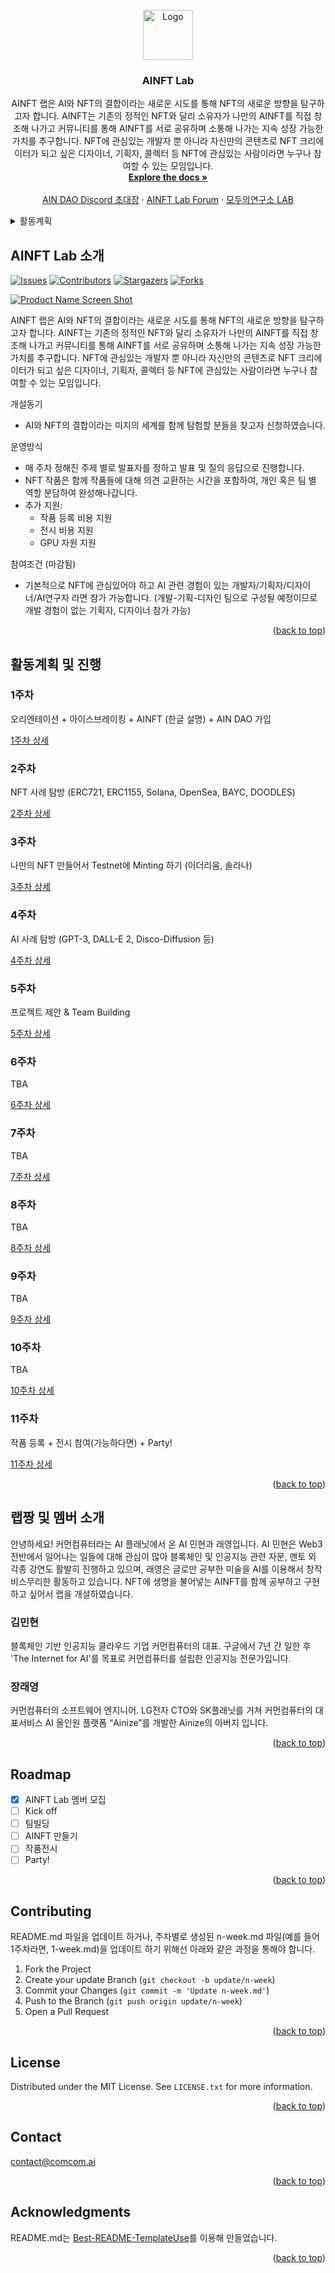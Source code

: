 <div id="top"></div>
<!--
*** Thanks for checking out the Best-README-Template. If you have a suggestion
*** that would make this better, please fork the repo and create a pull request
*** or simply open an issue with the tag "enhancement".
*** Don't forget to give the project a star!
*** Thanks again! Now go create something AMAZING! :D
-->



<!-- PROJECT SHIELDS -->
<!--
*** I'm using markdown "reference style" links for readability.
*** Reference links are enclosed in brackets [ ] instead of parentheses ( ).
*** See the bottom of this document for the declaration of the reference variables
*** for contributors-url, forks-url, etc. This is an optional, concise syntax you may use.
*** https://www.markdownguide.org/basic-syntax/#reference-style-links
-->


<!-- PROJECT LOGO -->
<br />
<div align="center">
  <a href="https://github.com/AINFTs/AINFT-Lab">
    <img src="images/logo.png" alt="Logo" width="80" height="80">
  </a>

  <h3 align="center">AINFT Lab</h3>

  <p align="center">
    AINFT 랩은 AI와 NFT의 결합이라는 새로운 시도를 통해 NFT의 새로운 방향을 탐구하고자 합니다. AINFT는 기존의 정적인 NFT와 달리 소유자가 나만의 AINFT를 직접 창조해 나가고 커뮤니티를 통해 AINFT를 서로 공유하며 소통해 나가는 지속 성장 가능한 가치를 추구합니다. NFT에 관심있는 개발자 뿐 아니라 자신만의 콘텐츠로 NFT 크리에이터가 되고 싶은 디자이너, 기획자, 콜렉터 등 NFT에 관심있는 사람이라면 누구나 참여할 수 있는 모임입니다.
    <br />
    <a href="https://github.com/othneildrew/Best-README-Template"><strong>Explore the docs »</strong></a>
    <br />
    <br />
    <a href="https://discord.gg/3MBZ7tQ8C4">AIN DAO Discord 초대장</a>
    ·
    <a href="https://forum2.ainetwork.ai/">AINFT Lab Forum</a>
    ·
    <a href="https://modulabs-hub.oopy.io/">모두의연구소 LAB</a>
  </p>
</div>

<!-- TABLE OF CONTENTS -->
<details>
  <summary>활동계획</summary>
  <ol>
    <li><a href="#1주차">주차: 오리엔테이션 + 아이스브레이킹 + AINFT (한글 설명) + AIN DAO 가입</a></li>
    <li><a href="#2주차">주차: NFT 사례 탐방 (ERC721, ERC1155, Solana, OpenSea, BAYC, DOODLES)</a></li>
    <li><a href="#3주차">주차: 나만의 NFT 만들어서 Testnet에 Minting 하기 (이더리움, 솔라나)</a></li>
    <li><a href="#4주차">주차: AI 사례 탐방 (GPT-3, DALL-E 2, Disco-Diffusion 등)</a></li>
    <li><a href="#5주차">주차: 프로젝트 제안 & Team Building</a></li>
    <li><a href="#6주차">주차: TBA</a></li>
    <li><a href="#7주차">주차: TBA</a></li>
    <li><a href="#8주차">주차: TBA</a></li>
    <li><a href="#9주차">주차: TBA</a></li>
    <li><a href="#10주차">주차: TBA</a></li>
    <li><a href="#11주차">주차: 작품 등록 + 전시 참여(가능하다면) + Party!</a></li>
  </ol>
</details>



<!-- ABOUT THE PROJECT -->
## AINFT Lab 소개

[![Issues][issues-shield]][issues-url]
[![Contributors][contributors-shield]][contributors-url]
[![Stargazers][stars-shield]][stars-url]
[![Forks][forks-shield]][forks-url]


[![Product Name Screen Shot][product-screenshot]](https://example.com)

AINFT 랩은 AI와 NFT의 결합이라는 새로운 시도를 통해 NFT의 새로운 방향을 탐구하고자 합니다. AINFT는 기존의 정적인 NFT와 달리 소유자가 나만의 AINFT를 직접 창조해 나가고 커뮤니티를 통해 AINFT를 서로 공유하며 소통해 나가는 지속 성장 가능한 가치를 추구합니다. NFT에 관심있는 개발자 뿐 아니라 자신만의 콘텐츠로 NFT 크리에이터가 되고 싶은 디자이너, 기획자, 콜렉터 등 NFT에 관심있는 사람이라면 누구나 참여할 수 있는 모임입니다.

개설동기
* AI와 NFT의 결합이라는 미지의 세계를 함께 탐험할 분들을 찾고자 신청하였습니다.

운영방식
* 매 주차 정해진 주제 별로 발표자를 정하고 발표 및 질의 응답으로 진행합니다.
* NFT 작품은 함께 작품들에 대해 의견 교환하는 시간을 포함하여, 개인 혹은 팀 별 역할 분담하여 완성해나갑니다.
* 추가 지원:
  * 작품 등록 비용 지원
  * 전시 비용 지원
  * GPU 자원 지원

참여조건 (마감됨)
* 기본적으로 NFT에 관심있어야 하고 AI 관련 경험이 있는 개발자/기획자/디자이너/AI연구자 라면 참가 가능합니다. (개발-기획-디자인 팀으로 구성될 예정이므로 개발 경험이 없는 기획자, 디자이너 참가 가능)

<p align="right">(<a href="#top">back to top</a>)</p>


<!-- GETTING STARTED -->
## 활동계획 및 진행

### 1주차
오리엔테이션 + 아이스브레이킹 + AINFT (한글 설명) + AIN DAO 가입

[1주차 상세](docs/1-week.md)

### 2주차
NFT 사례 탐방 (ERC721, ERC1155, Solana, OpenSea, BAYC, DOODLES)

[2주차 상세](docs/2-week.md)

### 3주차
나만의 NFT 만들어서 Testnet에 Minting 하기 (이더리움, 솔라나)

[3주차 상세](docs/3-week.md)

### 4주차
AI 사례 탐방 (GPT-3, DALL-E 2, Disco-Diffusion 등)

[4주차 상세](docs/4-week.md)

### 5주차
프로젝트 제안 & Team Building

[5주차 상세](docs/5-week.md)

### 6주차
TBA

[6주차 상세](docs/6-week.md)

### 7주차
TBA

[7주차 상세](docs/7-week.md)

### 8주차
TBA

[8주차 상세](docs/8-week.md)

### 9주차
TBA

[9주차 상세](docs/9-week.md)

### 10주차
TBA

[10주차 상세](docs/10-week.md)

### 11주차
작품 등록 + 전시 참여(가능하다면) + Party!

[11주차 상세](docs/11-week.md)

<p align="right">(<a href="#top">back to top</a>)</p>



## 랩짱 및 멤버 소개
안녕하세요! 커먼컴퓨터라는 AI 플래닛에서 온 AI 민현과 래영입니다. AI 민현은 Web3 전반에서 일어나는 일들에 대해 관심이 많아 블록체인 및 인공지능 관련 자문, 멘토 외 각종 강연도 활발히 진행하고 있으며, 래영은 글로만 공부한 미술을 AI를 이용해서 창작 비스무리한 활동하고 있습니다. NFT에 생명을 불어넣는 AINFT를 함께 공부하고 구현하고 싶어서 랩을 개설하였습니다.

### 김민현
블록체인 기반 인공지능 클라우드 기업 커먼컴퓨터의 대표. 구글에서 7년 간 일한 후 'The Internet for AI'를 목표로 커먼컴퓨터를 설립한 인공지능 전문가입니다.

### 장래영
커먼컴퓨터의 소프트웨어 엔지니어. LG전자 CTO와 SK플래닛를 거쳐 커먼컴퓨터의 대표서비스 AI 올인원 플랫폼 “Ainize”를 개발한 Ainize의 아버지 입니다.

<p align="right">(<a href="#top">back to top</a>)</p>


<!-- ROADMAP -->
## Roadmap

- [x] AINFT Lab 멤버 모집
- [ ] Kick off
- [ ] 팀빌딩
- [ ] AINFT 만들기
- [ ] 작품전시
- [ ] Party!

<p align="right">(<a href="#top">back to top</a>)</p>



<!-- CONTRIBUTING -->
## Contributing

README.md 파일을 업데이트 하거나, 주차별로 생성된 n-week.md 파일(예를 들어 1주차라면, 1-week.md)을 업데이트 하기 위해선 아래와 같은 과정을 통해야 합니다.

1. Fork the Project
2. Create your update Branch (`git checkout -b update/n-week`)
3. Commit your Changes (`git commit -m 'Update n-week.md'`)
4. Push to the Branch (`git push origin update/n-week`)
5. Open a Pull Request

<p align="right">(<a href="#top">back to top</a>)</p>



<!-- LICENSE -->
## License

Distributed under the MIT License. See `LICENSE.txt` for more information.

<p align="right">(<a href="#top">back to top</a>)</p>



<!-- CONTACT -->
## Contact

contact@comcom.ai

<p align="right">(<a href="#top">back to top</a>)</p>



<!-- ACKNOWLEDGMENTS -->
## Acknowledgments

README.md는 [Best-README-TemplateUse](https://github.com/othneildrew/Best-README-TemplateUse)를 이용해 만들었습니다.

<p align="right">(<a href="#top">back to top</a>)</p>



<!-- MARKDOWN LINKS & IMAGES -->
<!-- https://www.markdownguide.org/basic-syntax/#reference-style-links -->
[contributors-shield]: https://img.shields.io/github/contributors/AINFTs/AINFT-Lab.svg?style=for-the-badge
[contributors-url]: https://github.com/AINFTs/AINFT-Lab/graphs/contributors
[forks-shield]: https://img.shields.io/github/forks/AINFTs/AINFT-Lab.svg?style=for-the-badge
[forks-url]: https://github.com/AINFTs/AINFT-Lab/network/members
[stars-shield]: https://img.shields.io/github/stars/AINFTs/AINFT-Lab.svg?style=for-the-badge
[stars-url]: https://github.com/AINFTs/AINFT-Lab/stargazers
[issues-shield]: https://img.shields.io/github/issues/AINFTs/AINFT-Lab.svg?style=for-the-badge
[issues-url]: https://github.com/AINFTs/AINFT-Lab/issues
[license-shield]: https://img.shields.io/github/license/AINFTs/AINFT-Lab.svg?style=for-the-badge
[license-url]: https://github.com/AINFTs/AINFT-Lab/blob/master/LICENSE.txt
[linkedin-shield]: https://img.shields.io/badge/-LinkedIn-black.svg?style=for-the-badge&logo=linkedin&colorB=555
[linkedin-url]: https://linkedin.com/in/othneildrew
[product-screenshot]: images/screenshot.png
